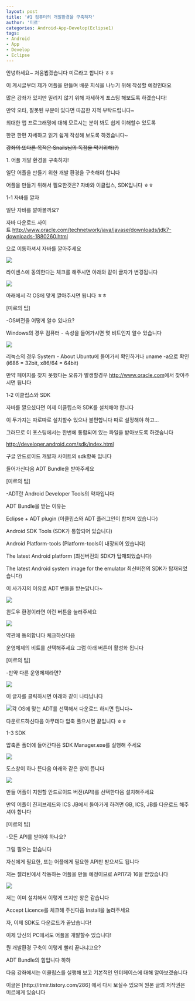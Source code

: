 ```yaml
---
layout: post
title: '#1 컴퓨터의 개발환경을 구축하자'
author: '미르'
categories: Android-App-Develop(Eclipse1)
tags:
- Android
- App
- Develop
- Eclipse
---
```



<script> location.href='https://cafe.naver.com/develoid/285862' ; </script>

<p>안녕하세요~ 처음뵙겠습니다 미르라고 합니다 ㅎㅎ</p>
<p>이 게시글부터 제가 어플을 만들며 배운 지식을 나누기 위해 작성할 예정인대요</p>
<p>많은 강좌가 있지만 밀리지 않기 위해 자세하게 포스팅 해보도록 하겠습니다!</p>
<p>만약 오타, 잘못된 부분이 있다면 따끔한 지적 부탁드립니다~</p>
<p>최대한 앱 프로그래밍에 대해 모르시는 분이 봐도 쉽게 이해할수 있도록</p>
<p>한편 한편 자세하고 읽기 쉽게 작성해 보도록 하겠습니다~</p>
<p><strike>강좌의 또다른 목적은&nbsp;</strike><strike>Snails님의 독점을 막기위해(?)</strike></p>
<p>1. 어플 개발 환경을 구축하자!</p>
<p>일단 어플을 만들기 위한 개발 환경을 구축해야 합니다</p>
<p>어플을 만들기 위해서 필요한것은? 자바와 이클립스, SDK입니다 ㅎㅎ</p>
<p>1-1 자바를 깔자</p>
<p>일단 자바를 깔아볼까요?</p>
<p>자바 다운로드 사이트&nbsp;<a href="http://www.oracle.com/technetwork/java/javase/downloads/jdk7-downloads-1880260.html">http://www.oracle.com/technetwork/java/javase/downloads/jdk7-downloads-1880260.html</a></p>
<p>으로 이동하셔서 자바를 깔아주세요</p>
<p><img src="https://dthumb-phinf.pstatic.net/?src=%22http%3A%2F%2Fcfile3.uf.tistory.com%2Fimage%2F275B574D51F7C15807941A%22&amp;type=cafe_wa740"></p>
<p>라이센스에 동의한다는 체크를 해주시면 아래와 같이 글자가 변경됩니다</p>
<p><img src="https://dthumb-phinf.pstatic.net/?src=%22http%3A%2F%2Fcfile6.uf.tistory.com%2Fimage%2F2720954F51F7C1650CCB65%22&amp;type=cafe_wa740"></p>
<p>아래에서 각 OS에 맞게 깔아주시면 됩니다 ㅎㅎ</p>
<p>[미르의 팁]</p>
<p>-OS버전을 어떻게 알수 있나요?</p>
<p>Windows의 경우 컴퓨터 - 속성을 들어가시면 몇 비트인지 알수 있습니다</p>
<p><img src="https://dthumb-phinf.pstatic.net/?src=%22http%3A%2F%2Fcfile28.uf.tistory.com%2Fimage%2F247BF94751F7C1470CB8A7%22&amp;type=cafe_wa740"></p>
<p>리눅스의 경우&nbsp;System - About Ubuntu에 들어가서 확인하거나&nbsp;uname -a으로 확인 (i686 = 32bit, x86/64 = 64bit)</p>
<p>만약 페이지를 찾지 못했다는 오류가 발생할경우&nbsp;<a href="http://www.oracle.com/">http://www.oracle.com</a>에서 찾아주시면 됩니다</p>
<p>1-2 이클립스와 SDK</p>
<p>자바를 깔으셨다면 이제 이클립스와 SDK를 설치해야 합니다</p>
<p>이 두가지는 따로따로 설치할수 있으나 불편합니다 따로 설정해야 하고...</p>
<p>그러므로 이 포스팅에서는 한번에 통합되어 있는 파일을 받아보도록 하겠습니다</p>
<p><a href="http://developer.android.com/sdk/index.html">http://developer.android.com/sdk/index.html</a></p>
<p>구글 안드로이드 개발자 사이트의 sdk항목 입니다</p>
<p>들어가신다음 ADT Bundle을 받아주세요</p>
<p>[미르의 팁]</p>
<p>-ADT란&nbsp;Android Developer Tools의 약자입니다</p>
<p>ADT Bundle을 받는 이유는</p>
<p>Eclipse + ADT plugin (이클립스와 ADT 플러그인이 합처져 있습니다)</p>
<p>Android SDK Tools (SDK가 통합되어 있습니다)</p>
<p>Android Platform-tools (Platform-tools이 내장되어 있습니다)</p>
<p>The latest Android platform (최신버전의 SDK가 탑재되었습니다)</p>
<p>The latest Android system image for the emulator&nbsp;최신버전의 SDK가 탑재되었습니다)</p>
<p>이 사가지의 이유로 ADT 번들을 받는답니다~</p>
<p><img src="https://dthumb-phinf.pstatic.net/?src=%22http%3A%2F%2Fcfile29.uf.tistory.com%2Fimage%2F271D784951F7C29C2DD1A0%22&amp;type=cafe_wa740"></p>
<p>윈도우 환경이라면 이런 버튼을 눌러주세요</p>
<p><img src="https://dthumb-phinf.pstatic.net/?src=%22http%3A%2F%2Fcfile27.uf.tistory.com%2Fimage%2F26592D4F51F7C332090292%22&amp;type=cafe_wa740"></p>
<p>약관에 동의합니다 체크하신다음</p>
<p>운영체제의 비트를 선택해주세요 그럼 아래 버튼이 활성화 됩니다</p>
<p>[미르의 팁]</p>
<p>-만약 다른 운영체제라면?</p>
<p><img src="https://dthumb-phinf.pstatic.net/?src=%22http%3A%2F%2Fcfile28.uf.tistory.com%2Fimage%2F21045C4951F7C29C12D60C%22&amp;type=cafe_wa740"></p>
<p>이 글자를 클릭하시면 아래와 같이 나타납니다</p>
<p><img src="https://dthumb-phinf.pstatic.net/?src=%22http%3A%2F%2Fcfile5.uf.tistory.com%2Fimage%2F275F824951F7C29C3B5945%22&amp;type=cafe_wa740">각 OS에 맞는 ADT를 선택해서 다운로드 하시면 됩니다~</p>
<p>다운로드하신다음 아무데다 압축 풀으시면 끝입니다 ㅎㅎ</p>
<p>1-3 SDK</p>
<p>압축푼 폴더에 들어간다음 SDK Manager.exe를 실행해 주세요</p>
<p><img src="https://dthumb-phinf.pstatic.net/?src=%22http%3A%2F%2Fcfile25.uf.tistory.com%2Fimage%2F2705D94351F7C4492D5F99%22&amp;type=cafe_wa740"></p>
<p>도스창이 하나 뜬다음 아래와 같은 창이 뜹니다</p>
<p><img src="https://dthumb-phinf.pstatic.net/?src=%22http%3A%2F%2Fcfile27.uf.tistory.com%2Fimage%2F271BFA4351F7C4492A52AA%22&amp;type=cafe_wa740"></p>
<p>만들 어플이 지원할 안드로이드 버전(API)를 선택한다음 설치해주세요</p>
<p>만약 어플이 진저브레드와 ICS JB에서 돌아가게 하려면 GB, ICS, JB를 다운로드 해주셔야 합니다</p>
<p>[미르의 팁]</p>
<p>-모든 API를 받아야 하나요?</p>
<p>그럴 필요는 없습니다</p>
<p>자신에게 필요한, 또는 어플에게 필요한 API만 받으셔도 됩니다</p>
<p>저는 젤리빈에서 작동하는 어플을 만들 예정이므로 API17과 16을 받았습니다</p>
<p><img src="https://dthumb-phinf.pstatic.net/?src=%22http%3A%2F%2Fcfile5.uf.tistory.com%2Fimage%2F244ED54351F7C44A36691D%22&amp;type=cafe_wa740"></p>
<p>저는 이미 설치해서 이렇게 뜨지만 창은 같습니다</p>
<p>Accept Licence를 체크해 주신다음 Install을 눌러주세요</p>
<p>자, 이제 SDK도 다운로드가 끝났습니다!</p>
<p>이제 당신의 PC에서도 어플을 개발할수 있습니다!</p>
<p>뭔 개발환경 구축이 이렇게 빨리 끝나냐고요?</p>
<p>ADT Bundle의 힘입니다 하하</p>
<p>다음 강좌에서는 이클립스를 실행해 보고 기본적인 인터페이스에 대해 알아보겠습니다</p>
<p></p>
<p>이글은 [http://itmir.tistory.com/286] 에서 다시 보실수 있으며 원본 글의 저작권은 미르에게 있습니다</p>


